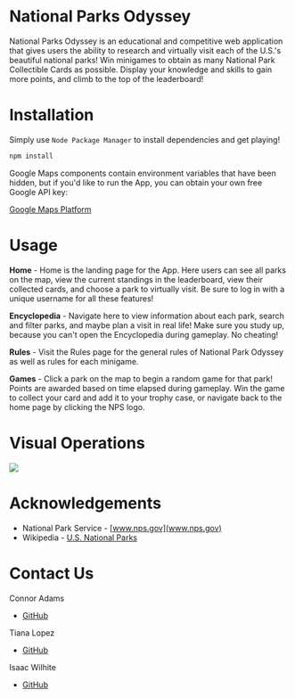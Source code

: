 # National Parks Odyssey

National Parks Odyssey is an educational and competitive web application that gives users the ability to research and virtually visit each of the U.S.'s beautiful national parks! Win minigames to obtain as many National Park Collectible Cards as possible. Display your knowledge and skills to gain more points, and climb to the top of the leaderboard!

# Installation

Simply use `Node Package Manager` to install dependencies and get playing!

```bash
npm install
```

Google Maps components contain environment variables that have been hidden, but if you'd like to run the App, you can obtain your own free Google API key: 

[Google Maps Platform](https://developers.google.com/maps/documentation/embed/get-api-key)

# Usage
**Home** - Home is the landing page for the App. Here users can see all parks on the map, view the current standings in the leaderboard, view their collected cards, and choose a park to virtually visit. Be sure to log in with a unique username for all these features!

**Encyclopedia** - Navigate here to view information about each park, search and filter parks, and maybe plan a visit in real life! Make sure you study up, because you can't open the Encyclopedia during gameplay. No cheating!

**Rules** - Visit the Rules page for the general rules of National Park Odyssey as well as rules for each minigame.

**Games** - Click a park on the map to begin a random game for that park! Points are awarded based on time elapsed during gameplay. Win the game to collect your card and add it to your trophy case, or navigate back to the home page by clicking the NPS logo.

# Visual Operations

![](src/images/visual-ops.gif)

# Acknowledgements

- National Park Service - [www.nps.gov](www.nps.gov)
- Wikipedia - [U.S. National Parks](https://en.wikipedia.org/wiki/List_of_national_parks_of_the_United_States)

# Contact Us

Connor Adams
- [GitHub](https://github.com/ConnorVAdams/)

Tiana Lopez
- [GitHub](https://github.com/tianalopez/)

Isaac Wilhite
- [GitHub](https://github.com/isaacwilhite)
